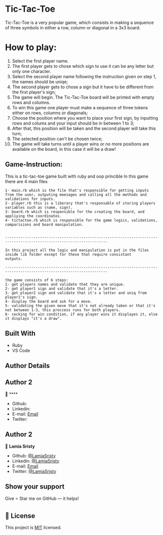 # Tic-Tac-Toe
Tic-Tac-Toe is a very popular game, which consists in making a sequence of three symbols in either a row, column or diagonal in a 3x3 board.

# How to play:
1. Select the first player name.
2. The first player gets to chose which sign to use it can be any letter but only one character.
3. Select the second player name following the instruction given on step 1, the names should be uniqe;
4. The second player gets to chose a sign but it have to be different from the first player's sign;
5. The game will begin. The Tic-Tac-Toe board will be printed with empty rows and columns.
6. To win this game one player must make a sequence of three tokens either on rows, columns or diagonals;
7. Choose the position where you want to place your first sign, by inputting rows and colums and your input should be in between 1 to 3;
8. After that, this position will be taken and the second player will take this turn;
9. The selected position can't be chosen twice;
10. The game will take turns until a player wins or no more positions are available on the board, in this case it will be a draw!

## Game-Instruction:

This is a tic-tac-toe game built with ruby and oop princible 
    In this game there are 4 main files 

    1- main.rb which is the file that's responsible for getting inputs from the user, outputing meesages and calling all the methods and validations for inputs.
    2- player.rb this is a liberary that's responsable of storing players variables such as (name, sign).
    3- board.rb which is responsible for the creating the board, and appliying the coordinates.
	4- tictactoe.rb which is responsible for the game logics, validations, comparisions and board manipulation.
	

    ---------------------------------------------------------------------------------------------------------------------

    In this project all the logic and manipulation is put in the files inside lib folder except for these that require consistant
    outputs.

    ---------------------------------------------------------------------------------------------------------------------

    the game consists of 6 steps:
    1- get players names and validate that they are unique.
    2- get player1 sign and validate that it's a letter.
    3- get player2 sign and validate that it's a letter and uniq from player1's sign.
    4- display the board and ask for a move.
    5- validating the given move that it's not already taken or that it's not between 1-3, this proccess runs for both players.
    6- cecking for win condition, if any player wins it displayes it, else it displays "it's a draw".

## Built With

- Ruby
- VS Code


## Author Details
## Author 2
👤 ****

- Github: 
- Linkedin:
- E-mail: <a href="mailto:lamiasristy@gmail.com?subject=Hello Lamia!">Email</a>  
- Twitter: 


## Author 2
👤 **Lamia Sristy**

- Github: [@LamiaSristy](https://github.com/LamiaSristy)
- Linkedin: [@LamiaSristy](https://www.linkedin.com/in/lamia-hemayet-sristy/)
- E-mail: <a href="mailto:lamiasristy@gmail.com?subject=Hello Lamia!">Email</a>  
- Twitter: [@LamiaSristy](https://twitter.com/lsristy1)


## Show your support

Give ⭐ Star me on GitHub — it helps!

## 📝 License

This project is [MIT](lic.url) licensed.    
